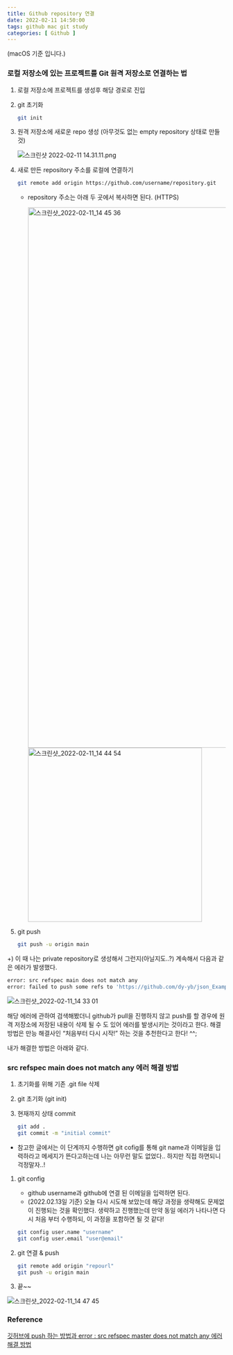 ```yaml
---
title: Github repository 연결
date: 2022-02-11 14:50:00
tags: github mac git study
categories: [ Github ]
---
```


(macOS 기준 입니다.)

### 로컬 저장소에 있는 프로젝트를 Git 원격 저장소로 연결하는 법

1. 로컬 저장소에 프로젝트를 생성후 해당 경로로 진입
2. git 초기화
    
    ```bash
    git init
    ```
    
3. 원격 저장소에 새로운 repo 생성 (아무것도 없는 empty repository 상태로 만들 것)
    
    ![스크린샷 2022-02-11 14.31.11.png](https://user-images.githubusercontent.com/40792935/153543793-8e15f6c1-8a62-4e6c-b796-6ca26331aac2.png)
    
4. 새로 만든 repository 주소를 로컬에 연결하기
    
    ```bash
    git remote add origin https://github.com/username/repository.git
    ```
    
    - repository 주소는 아래 두 곳에서 복사하면 된다. (HTTPS)
        
        <img width="1245" alt="스크린샷_2022-02-11_14 45 36" src="https://user-images.githubusercontent.com/40792935/153543836-79fcbb26-0f80-4b55-a4e6-333d9f6ef45b.png">

        
        <img width="401" alt="스크린샷_2022-02-11_14 44 54" src="https://user-images.githubusercontent.com/40792935/153543834-b3bd0b96-922e-4a4f-9f1a-efaa39544617.png">
        
5. git push
    
    ```bash
    git push -u origin main
    ```
    

+) 이 때 나는 private repository로 생성해서 그런지(아닐지도..?) 계속해서 다음과 같은 에러가 발생했다.

```bash
error: src refspec main does not match any
error: failed to push some refs to 'https://github.com/dy-yb/json_Example.git'
```

![스크린샷_2022-02-11_14 33 01](https://user-images.githubusercontent.com/40792935/153543832-a96264e3-5ecd-4f64-8034-72bb4b091001.png)

해당 에러에 관하여 검색해봤더니 github가 pull을 진행하지 않고 push를 할 경우에 원격 저장소에 저장된 내용이 삭제 될 수 도 있어 에러를 발생시키는 것이라고 한다. 해결 방법은 만능 해결사인 “처음부터 다시 시작!” 하는 것을 추천한다고 한다! ^^; 

내가 해결한 방법은 아래와 같다.

### src refspec main does not match any 에러 해결 방법

1. 초기화를 위해 기존 .git file 삭제
2. git 초기화 (git init)
3. 현재까지 상태 commit
    
    ```bash
    git add .
    git commit -m "initial commit"
    ```
    
- 참고한 글에서는 이 단계까지 수행하면 git cofig를 통해 git name과 이메일을 입력하라고 메세지가 뜬다고하는데 나는 아무런 말도 없었다.. 하지만 직접 하면되니 걱정말자..!
1. git config
    - github username과 github에 연결 된 이메일을 입력하면 된다.
    - (2022.02.13일 기준) 오늘 다시 시도해 보았는데 해당 과정을 생략해도 문제없이 진행되는 것을 확인했다. 생략하고 진행했는데 만약 동일 에러가 나타나면 다시 처음 부터 수행하되, 이 과정을 포함하면 될 것 같다!
    
    ```bash
    git config user.name "username"
    git config user.email "user@email"
    ```
    
2. git 연결 & push
    
    ```bash
    git remote add origin "repourl"
    git push -u origin main
    ```
    
3. 끝~~

![스크린샷_2022-02-11_14 47 45](https://user-images.githubusercontent.com/40792935/153543828-9f20f746-0693-43c9-a988-442d8a1a7479.png)

### Reference

[깃허브에 push 하는 방법과 error : src refspec master does not match any 에러 해결 방법](https://junheejang.tistory.com/221)
